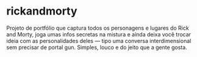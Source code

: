 # rickandmorty
Projeto de portfólio que captura todos os personagens e lugares do Rick and Morty, joga umas infos secretas na mistura e ainda deixa você trocar ideia com as personalidades deles — tipo uma conversa interdimensional sem precisar de portal gun. Simples, louco e do jeito que a gente gosta.
